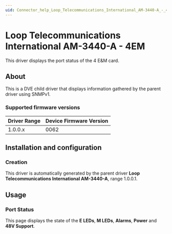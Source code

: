 ```yaml
---
uid: Connector_help_Loop_Telecommunications_International_AM-3440-A_-_4EM
---
```


# Loop Telecommunications International AM-3440-A - 4EM

This driver displays the port status of the 4 E&M card.

## About

This is a DVE child driver that displays information gathered by the parent driver using SNMPv1.

### Supported firmware versions

| **Driver Range** | **Device Firmware Version** |
|------------------|-----------------------------|
| 1.0.0.x          | 0062                        |

## Installation and configuration

### Creation

This driver is automatically generated by the parent driver **Loop Telecommunications International AM-3440-A**, range 1.0.0.1.

## Usage

### Port Status

This page displays the state of the **E LEDs**, **M LEDs**, **Alarms**, **Power** and **48V Support**.
